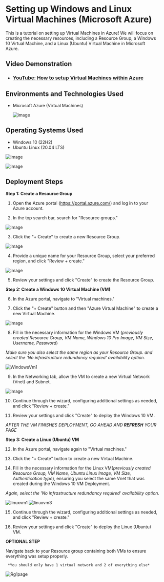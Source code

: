 


<h1>Setting up Windows and Linux Virtual Machines (Microsoft Azure)</h1>
  This is a tutorial on setting up Virtual Machines in Azure! We will focus on creating the necessary resources, including a Resource Group, a Windows 10 Virtual Machine, and a Linux (Ubuntu) Virtual Machine in Microsoft Azure.
<br />


<h2>Video Demonstration</h2>

- ### [YouTube: How to setup Virtual Machines within Azure](https://www.youtube.com/watch?v=yr2inR-AJxw)

<h2>Environments and Technologies Used</h2>

- Microsoft Azure (Virtual Machines)

   ![image](https://github.com/mehmhacimic/VirtualMachineSetup/assets/157438082/756b1722-1f2a-4ef9-87bc-9e848f66d2a4)
  <p align="center">

<h2>Operating Systems Used </h2>

- Windows 10 (22H2)
- Ubuntu Linux (20.04 LTS)

<p align="center">
 
  ![image](https://github.com/mehmhacimic/VirtualMachineSetup/assets/157438082/7d03878b-62f3-46fb-8e1d-a865de8e0cdf)
</p>

<p align="center">
  
  ![image](https://github.com/mehmhacimic/VirtualMachineSetup/assets/157438082/7d3307be-d928-4b88-ad60-d56e43fa55a2)
</p>

<h2>Deployment Steps</h2>


**Step 1: Create a Resource Group**


1. Open the Azure portal (https://portal.azure.com/) and log in to your Azure account.


2. In the top search bar, search for "Resource groups."

![image](https://github.com/mehmhacimic/VirtualMachineSetup/assets/157438082/a6db528a-6776-465d-bd76-b16bd20a00d3)

3. Click the "+ Create" to create a new Resource Group.

![image](https://github.com/mehmhacimic/VirtualMachineSetup/assets/157438082/f017174d-1231-497b-bc9e-6583feb6c7fb)

4. Provide a unique name for your Resource Group, select your preferred region, and click "Review + create."

![image](https://github.com/mehmhacimic/VirtualMachineSetup/assets/157438082/152a793c-fa6b-4836-a2bd-e453a105acd2)


5. Review your settings and click "Create" to create the Resource Group.


**Step 2: Create a Windows 10 Virtual Machine (VM)**

6. In the Azure portal, navigate to "Virtual machines."


7. Click the "+ Create" button and then "Azure Virtual Machine" to create a new Virtual Machine.

![image](https://github.com/mehmhacimic/VirtualMachineSetup/assets/157438082/1778e383-6085-4104-96f1-7506d4496ae7)

8. Fill in the necessary information for the Windows VM (*previously created Resource Group, VM Name, Windows 10 Pro Image, VM Size, Username, Password*) 

*Make sure you also select the same region as your Resource Group. and select the 'No infrastructure redundancy required' availability option.*

![WindowsVm1](https://github.com/mehmhacimic/VirtualMachineSetup/assets/157438082/a4db54ad-aca1-4a57-a103-5592b8c5998c) 


9. In the Networking tab, allow the VM to create a new Virtual Network (Vnet) and Subnet.

![image](https://github.com/mehmhacimic/VirtualMachineSetup/assets/157438082/ee32f0a3-0a1f-4d6d-a2b6-bc1811500dce)


10. Continue through the wizard, configuring additional settings as needed, and click "Review + create."


11. Review your settings and click "Create" to deploy the Windows 10 VM.

*AFTER THE VM FINISHES DEPLOYMENT, GO AHEAD AND **REFRESH** YOUR PAGE*


**Step 3: Create a Linux (Ubuntu) VM**


12. In the Azure portal, navigate again to "Virtual machines."


13. Click the "+ Create" button to create a new Virtual Machine.


14. Fill in the necessary information for the Linux VM(*previously created Resource Group, VM Name, Ubuntu Linux Image, VM Size, Authentication type*), ensuring you select the same Vnet that was created during the Windows 10 VM Deployment.

*Again, select the 'No infrastructure redundancy required' availability option.*

![linuxvm1](https://github.com/mehmhacimic/VirtualMachineSetup/assets/157438082/66b316ae-efc3-40aa-b53f-30fa747650f2)
![linuxvm3](https://github.com/mehmhacimic/VirtualMachineSetup/assets/157438082/33fbec5d-b6bf-4c0e-84ec-3e66912d0b9c)


15. Continue through the wizard, configuring additional settings as needed, and click "Review + create."

16. Review your settings and click "Create" to deploy the Linux (Ubuntu) VM.

**OPTIONAL STEP**

Navigate back to your Resource group containing both VMs to ensure everything was setup properly.

     *You should only have 1 virtual network and 2 of everything else*
   ![Rg1page](https://github.com/mehmhacimic/VirtualMachineSetup/assets/157438082/27f4e8f6-623f-4d66-8dd8-0784bbbbb3c2)
 
